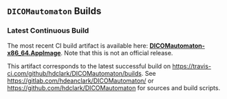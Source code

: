 ## `DICOMautomaton` Builds

### Latest Continuous Build

The most recent CI build artifact is available here: **[DICOMautomaton-x86_64.AppImage](DICOMautomaton-x86_64.AppImage)**. Note that this is not an official release.

This artifact corresponds to the latest successful build on <https://travis-ci.com/github/hdclark/DICOMautomaton/builds>. See <https://gitlab.com/hdeanclark/DICOMautomaton/> or <https://github.com/hdclark/DICOMautomaton> for sources and build scripts.
